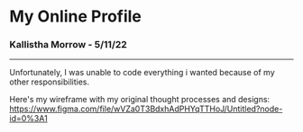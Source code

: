 # My Online Profile
### Kallistha Morrow - 5/11/22
---
Unfortunately, I was unable to code everything i wanted because of my other responsibilities.

Here's my wireframe with my original thought processes and designs: https://www.figma.com/file/wVZa0T3BdxhAdPHYqTTHoJ/Untitled?node-id=0%3A1